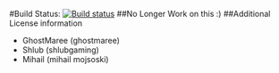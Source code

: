 #Build Status: [![Build status](https://img.shields.io/appveyor/ci/ossimc82/fabiano-swagger-of-doom/master.svg)](https://ci.appveyor.com/project/ossimc82/fabiano-swagger-of-doom)
##No Longer Work on this :)
##Additional License information
- GhostMaree (ghostmaree)
- Shlub (shlubgaming)
- Mihail (mihail mojsoski)
